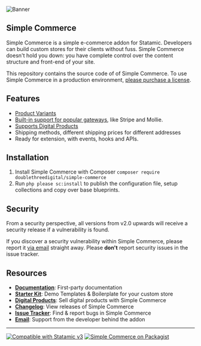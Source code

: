 ![Banner](https://raw.githubusercontent.com/doublethreedigital/simple-commerce/master/banner.png)

## Simple Commerce

Simple Commerce is a simple e-commerce addon for Statamic. Developers can build custom stores for their clients without fuss. Simple Commerce doesn't hold you down: you have complete control over the content structure and front-end of your site.

This repository contains the source code of of Simple Commerce. To use Simple Commerce in a production environment, [please purchase a license](https://statamic.com/simple-commerce).

## Features

* [Product Variants](https://sc-docs.doublethree.digital/v2.3/product-variants)
* [Built-in support for popular gateways](https://sc-docs.doublethree.digital/v2.3/gateways), like Stripe and Mollie.
* [Supports Digital Products](https://github.com/doublethreedigital/sc-digital-products)
* Shipping methods, different shipping prices for different addresses
* Ready for extension, with events, hooks and APIs.

## Installation

1. Install Simple Commerce with Composer `composer require doublethreedigital/simple-commerce`
2. Run `php please sc:install` to publish the configuration file, setup collections and copy over base blueprints.

## Security

From a security perspective, all versions from v2.0 upwards will receive a security release if a vulnerability is found.

If you discover a security vulnerability within Simple Commerce, please report it [via email](mailto:duncan@doublethree.digital) straight away. Please **don't** report security issues in the issue tracker.

## Resources

* [**Documentation**](https://sc-docs.doublethree.digital): First-party documentation
* [**Starter Kit**](https://github.com/doublethreedigital/sc-starter-kit): Demo Templates & Boilerplate for your custom store
* [**Digital Products**](https://github.com/doublethreedigital/sc-digital-products): Sell digital products with Simple Commerce
* [**Changelog**](https://sc-docs.doublethree.digital/v2.3/changelog): View releases of Simple Commerce
* [**Issue Tracker**](https://github.com/doublethreedigital/simple-commerce/issues): Find & report bugs in Simple Commerce
* [**Email**](mailto:hello@doublethree.digital): Support from the developer behind the addon

---

<p>
<a href="https://statamic.com"><img src="https://img.shields.io/badge/Statamic-3.0+-FF269E?style=for-the-badge" alt="Compatible with Statamic v3"></a>
<a href="https://packagist.org/packages/doublethreedigital/simple-commerce/stats"><img src="https://img.shields.io/packagist/v/doublethreedigital/simple-commerce?style=for-the-badge" alt="Simple Commerce on Packagist"></a>
</p>
